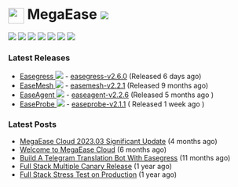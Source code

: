 # <img src=https://megaease.com/favicon.png width=32px align=center> MegaEase  [![](https://shields.io/github/stars/megaease?style=social)](https://github.com/megaease/)

[![](https://img.shields.io/badge/MegaEase.com-2442bf.svg?style=socail&logo=googlechrome&logoColor=white)](https://megaease.com/)
[![](https://img.shields.io/twitter/follow/megaease?style=social)](https://twitter.com/megaease) 
[![](https://img.shields.io/youtube/channel/views/UC601txX8qixOJBV6OTQBiOA?label=Youtube%20Views&style=social)](https://www.youtube.com/channel/UC601txX8qixOJBV6OTQBiOA)
[![](https://img.shields.io/badge/BiliBili-00A1D6.svg?style=socail&logo=bilibili&logoColor=white)](https://space.bilibili.com/1677299115)
[![](https://img.shields.io/badge/Join_Our_Slack-4A154B.svg?style=socail&logo=slack&logoColor=white)](https://join.slack.com/t/openmegaease/shared_invite/zt-upo7v306-lYPHvVwKnvwlqR0Zl2vveA) 
[![](https://img.shields.io/badge/Visit_Our_Medium-000.svg?style=socail&logo=medium&logoColor=white)](https://megaease.medium.com/)
[![](https://img.shields.io/badge/Contact_Us-green.svg?style=socail&logo=gmail&logoColor=white)](mailto:service@megaease.com)

### Latest Releases
- [Easegress ![](https://shields.io/github/stars/megaease/easegress?style=social)](https://github.com/megaease/easegress) - [easegress-v2.6.0](https://github.com/megaease/easegress/releases/tag/v2.6.0) (Released 6 days ago)
- [EaseMesh ![](https://shields.io/github/stars/megaease/easemesh?style=social)](https://github.com/megaease/easemesh) -  [easemesh-v2.2.1](https://github.com/megaease/easemesh/releases/tag/v2.2.1) (Released 9 months ago)
- [EaseAgent  ![](https://shields.io/github/stars/megaease/easeagent?style=social)](https://github.com/megaease/easeagent) -  [easeagent-v2.2.6](https://github.com/megaease/easeagent/releases/tag/v2.2.6) (Released 5 months ago )
- [EaseProbe  ![](https://shields.io/github/stars/megaease/easeprobe?style=social)](https://github.com/megaease/easeprobe) -  [easeprobe-v2.1.1](https://github.com/megaease/easeprobe/releases/tag/v2.1.1) ( Released 1 week ago )

### Latest Posts
- [MegaEase Cloud 2023.03 Significant Update](https://megaease.medium.com/megaease-cloud-2023-03-significant-update-976482c5d49e?source=rss-f6888079771f------2) (4 months ago)
- [Welcome to MegaEase Cloud](https://megaease.medium.com/welcome-to-megaease-cloud-dc38bb24f10c?source=rss-f6888079771f------2) (6 months ago)
- [Build A Telegram Translation Bot With Easegress](https://medium.com/codex/build-a-telegram-translation-bot-with-easegress-194bc48cbd6e?source=rss-f6888079771f------2) (11 months ago)
- [Full Stack Multiple Canary Release](https://megaease.medium.com/full-stack-multiple-canary-release-ed5f72238a96?source=rss-f6888079771f------2) (1 year ago)
- [Full Stack Stress Test on Production](https://megaease.medium.com/full-stack-stress-test-on-production-806591428d4d?source=rss-f6888079771f------2) (1 year ago)